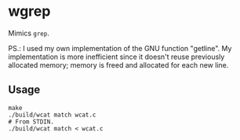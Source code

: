 # wgrep

Mimics `grep`.

PS.: I used my own implementation of the GNU function "getline". My implementation is more inefficient since it doesn't reuse previously allocated memory; memory is freed and allocated for each new line.

## Usage

```shell
make
./build/wcat match wcat.c
# From STDIN.
./build/wcat match < wcat.c
```
